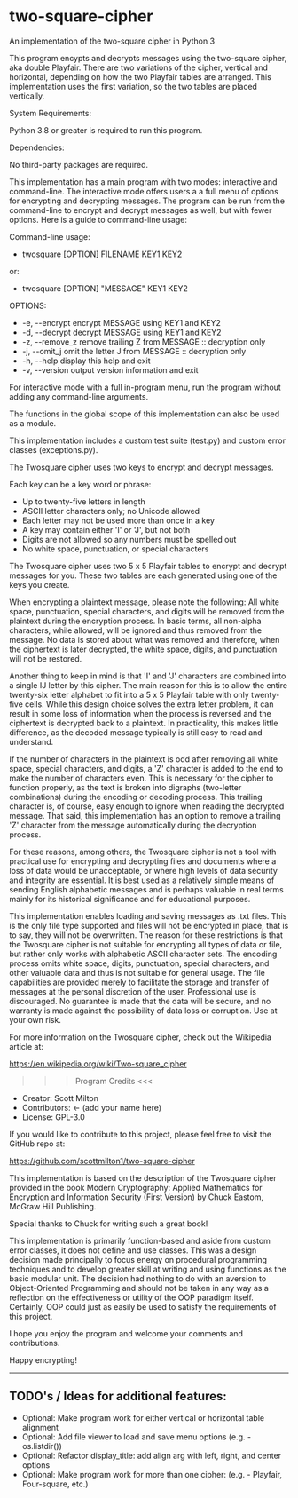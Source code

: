# two-square-cipher
An implementation of the two-square cipher in Python 3

This program encypts and decrypts messages using the two-square cipher,
aka double Playfair. There are two variations of the cipher, vertical
and horizontal, depending on how the two Playfair tables are arranged.
This implementation uses the first variation, so the two tables are
placed vertically.

System Requirements:

Python 3.8 or greater is required to run this program.

Dependencies:

No third-party packages are required.

This implementation has a main program with two modes: interactive and
command-line. The interactive mode offers users a a full menu of 
options for encrypting and decrypting messages. The program can be
run from the command-line to encrypt and decrypt messages as well, but
with fewer options. Here is a guide to command-line usage:

Command-line usage: 
* twosquare [OPTION] FILENAME KEY1 KEY2

or:
* twosquare [OPTION] "MESSAGE" KEY1 KEY2
    
OPTIONS: 
* -e, --encrypt  encrypt MESSAGE using KEY1 and KEY2
* -d, --decrypt  decrypt MESSAGE using KEY1 and KEY2
* -z, --remove_z remove trailing Z from MESSAGE :: decryption only
* -j, --omit_j   omit the letter J from MESSAGE :: decryption only
* -h, --help     display this help and exit
* -v, --version  output version information and exit
    
For interactive mode with a full in-program menu, run the program 
without adding any command-line arguments.

The functions in the global scope of this implementation can
also be used as a module.

This implementation includes a custom test suite (test.py) and
custom error classes (exceptions.py).

The Twosquare cipher uses two keys to encrypt and decrypt messages.
 
Each key can be a key word or phrase:
* Up to twenty-five letters in length
* ASCII letter characters only; no Unicode allowed
* Each letter may not be used more than once in a key
* A key may contain either 'I' or 'J', but not both
* Digits are not allowed so any numbers must be spelled out
* No white space, punctuation, or special characters
 
The Twosquare cipher uses two 5 x 5 Playfair tables to
encrypt and decrypt messages for you. These two tables
are each generated using one of the keys you create.
 
When encrypting a plaintext message, please note the 
following: All white space, punctuation, special characters,
and digits will be removed from the plaintext during the 
encryption process. In basic terms, all non-alpha characters,
while allowed, will be ignored and thus removed from the 
message. No data is stored about what was removed and 
therefore, when the ciphertext is later decrypted, the white
space, digits, and punctuation will not be restored.
 
Another thing to keep in mind is that 'I' and 'J' characters 
are combined into a single IJ letter by this cipher. The main
reason for this is to allow the entire twenty-six letter 
alphabet to fit into a 5 x 5 Playfair table with only twenty-
five cells. While this design choice solves the extra letter
problem, it can result in some loss of information when 
the process is reversed and the ciphertext is decrypted back 
to a plaintext. In practicality, this makes little 
difference, as the decoded message typically is still easy to 
read and understand.
 
If the number of characters in the plaintext is odd after 
removing all white space, special characters, and digits, a 
'Z' character is added to the end to make the number of 
characters even. This is necessary for the cipher to function
properly, as the text is broken into digraphs (two-letter 
combinations) during the encoding or decoding process. This
trailing character is, of course, easy enough to ignore when
reading the decrypted message. That said, this implementation 
has an option to remove a trailing 'Z' character from the
message automatically during the decryption process.
 
For these reasons, among others, the Twosquare cipher is not
a tool with practical use for encrypting and decrypting files
and documents where a loss of data would be unacceptable, or 
where high levels of data security and integrity are 
essential. It is best used as a relatively simple means of 
sending English alphabetic messages and is perhaps valuable 
in real terms mainly for its historical significance and for 
educational purposes.
 
This implementation enables loading and saving messages as .txt 
files. This is the only file type supported and files will not be
encrypted in place, that is to say, they will not be overwritten.
The reason for these restrictions is that the Twosquare cipher is
not suitable for encrypting all types of data or file, but rather 
only works with alphabetic ASCII character sets. The encoding 
process omits white space, digits, punctuation, special characters,
and other valuable data and thus is not suitable for general usage.
The file capabilities are provided merely to facilitate the storage
and transfer of messages at the personal discretion of the user.
Professional use is discouraged. No guarantee is made that the data
will be secure, and no warranty is made against the possibility of 
data loss or corruption. Use at your own risk.

For more information on the Twosquare cipher, check out
the Wikipedia article at: 

https://en.wikipedia.org/wiki/Two-square_cipher
 
>>> Program Credits <<<
* Creator: Scott Milton
* Contributors: <- (add your name here)
* License: GPL-3.0

If you would like to contribute to this project,
please feel free to visit the GitHub repo at: 

https://github.com/scottmilton1/two-square-cipher
 
This implementation is based on the description of the 
Twosquare cipher provided in the book Modern Cryptography:
Applied Mathematics for Encryption and Information Security
(First Version) by Chuck Eastom, McGraw Hill Publishing.

Special thanks to Chuck for writing such a great book!

This implementation is primarily function-based and aside from custom
error classes, it does not define and use classes. This was a design
decision made principally to focus energy on procedural programming 
techniques and to develop greater skill at writing and using functions 
as the basic modular unit. The decision had nothing to do with an
aversion to Object-Oriented Programming  and should not be taken
in any way as a reflection on the effectiveness or utility of the OOP
paradigm itself. Certainly, OOP could just as easily be used to 
satisfy the requirements of this project.

I hope you enjoy the program and welcome your comments and
contributions. 

Happy encrypting!

----- ----- -----

TODO's / Ideas for additional features:
--------------------------------------
* Optional: Make program work for either vertical or horizontal table alignment
* Optional: Add file viewer to load and save menu options (e.g. - os.listdir())
* Optional: Refactor display_title: add align arg with left, right, and center options
* Optional: Make program work for more than one cipher: (e.g. -	Playfair, Four-square, etc.)
